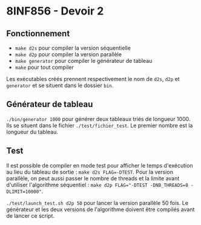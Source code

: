 # 8INF856 - Devoir 2

## Fonctionnement
* ``make d2s`` pour compiler la version séquentielle
* ``make d2p`` pour compiler la version parallèle
* ``make generator`` pour compiler le générateur de tableau
* ``make`` pour tout compiler

Les exécutables créés prennent respectivement le nom de ``d2s``, ``d2p`` et ``generator`` et se situent dans le dossier ``bin``.

## Générateur de tableau
``./bin/generator 1000`` pour générer deux tableaux triés de longueur 1000. Ils se situent dans le fichier ``./test/fichier_test``. Le premier nombre est la longueur du tableau.

## Test
Il est possible de compiler en mode test pour afficher le temps d'exécution au lieu du tableau de sortie : ``make d2s FLAG=-DTEST``. Pour la version parallèle, on peut aussi passer le nombre de threads et la limite avant d'utiliser l'algorithme séquentiel : ``make d2p FLAG="-DTEST -DNB_THREADS=8 -DLIMIT=10000"``.

``./test/launch_test.sh d2p 50`` pour lancer la version parallèle 50 fois. Le générateur et les deux versions de l'algorithme doivent être compilés avant de lancer ce script.